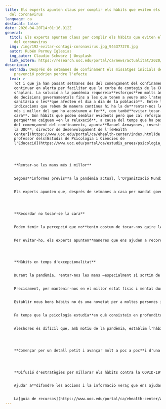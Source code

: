 ```yaml
---
title: Els experts apunten claus per complir els hàbits que eviten els contagis
  del coronavirus
language: ca
destacat: false
date: 2020-04-20T14:01:16.912Z
general:
  titol: Els experts apunten claus per complir els hàbits que eviten els contagis
    del coronavirus
  img: /img/192-evitar-contagi-coronavirus.jpg_944377278.jpg
  autor: Rubén Permuy Iglesias
  img_autor: Claudio Schwarz | Unsplash
  link_extern: https://research.uoc.edu/portal/ca/news/actualitat/2020/192-evitar-contagi-coronavirus.html
descripcio:
  entrada: Després de setmanes de confinament els missatges inicials de mesures de
    prevenció podrien perdre l'efecte
  text: >-
    Tot i que ja han passat setmanes des del començament del confinament, hem de
    continuar en alerta per facilitar que la corba de contagis de la COVID-19
    s'aplani. La solució a la pandèmia requereix**esforços**en molts àmbits, des
    de decisions governamentals fins a les que tenen a veure amb l'atenció
    sanitària o les**que afecten el dia a dia de la població**. Entre les
    indicacions que rebem de manera contínua hi ha la de**rentar-nos les mans
    més i millor del que ho acostumem a fer**, com també**evitar tocar-nos la
    cara**. Són hàbits que poden semblar evidents però que cal reforçar
    perquè**no caiguem «en la relaxació**, a causa del temps que ha passat des
    del començament del confinament», apunta**Manuel Armayones, investigador de
    la UOC**, director de desenvolupament de l'[eHealth
    Center](https://www.uoc.edu/portal/ca/ehealth-center/index.html)de la UOC i
    professor dels[Estudis de Psicologia i Ciències de
    l'Educació](https://www.uoc.edu/portal/ca/estudis_arees/psicologia_ciencies_educacio/index.html).




    **Rentar-se les mans més i millor**


    Segons**informes previs**a la pandèmia actual, l'Organització Mundial de la Salut apuntava que només el[5 % de la població dedica almenys 15 segons a rentar-se les mans](https://www.eldiario.es/tumejoryo/estar_bien/racismo-ataja-enfermedades-lavarse-manos_0_995301501.html), i una recerca de la Universitat de Michigan posava en relleu que, d'una mostra de més de 3.700 estudiants que es van analitzar, hi havia**un 10 % que no es rentava les mans després d'anar al lavabo**. Tenint en compte que ens trobem en una conjuntura especial per la pandèmia, la millora d'aquest hàbit és clau per ajudar a reduir el nombre de contagis nous de la COVID-19.


    Els experts apunten que, després de setmanes a casa per mandat governamental, és probable que un percentatge rellevant de la població «pateixi**cansament mental, es relaxi davant d'aquestes mesures**i no es renti les mans amb la cura que pertoca», com assenyala Armayones. El professor de la UOC, que també és investigador del grup de recerca Psicologia, Salut i Xarxa ([PSiNET](http://transfer.rdi.uoc.edu/ca/grup/psicologia-salut-i-xarxa)), afirma que també és probable que algunes de les**indicacions que fan les institucions**en aquest sentit per diferents canals puguin**perdre en bona part l'efecte**per ajudar a complir les mesures d'higiene i precaució que cal seguir.




    **Recordar no tocar-se la cara**


    Podem tenir la percepció que no**tenim costum de tocar-nos gaire la cara**, però diferents estudis confirmen que ho fem**desenes de vegades cada hora**. Com a mostra, una recerca de la Universitat de Sydney va analitzar l'any 2015 un grup d'estudiants de Medicina i va concloure que**[es tocaven la cara23 cops cada seixanta minuts](https://www.ncbi.nlm.nih.gov/pubmed/25637115)de mitjana**. I tocar-se la cara, com les autoritats sanitàries han confirmat en els missatges adreçats a la població, és una manera de contagiar-se després d'entrar en contacte amb la COVID-19 per mitjà de les mans.


    Per evitar-ho, els experts apunten**maneres que ens ajuden a recordar que no ens hem de tocar el rostre**. Descartant opcions que no semblen factibles per al dia a dia, com seria portar un casc integral al cap quan sortim a comprar, Armayones exemplifica que una bona manera és «vestir**màniga llarga**i, si ens hem de tocar la cara o rascar-nos-la, ho fem amb la mateixa màniga». Un altre exemple que destaca l'expert de la UOC per no tocar-nos la cara mentre estem asseguts és posar**les mans sota les natges**.




    **Hàbits en temps d'excepcionalitat**


    Durant la pandèmia, rentar-nos les mans —especialment si sortim de casa o estem en contacte amb algú que hagi sortit— i evitar tocar-nos la cara «s'han de convertir en**nous hàbits que hem de seguir de la manera més escrupolosa possible**», assenyala Armayones. Aquesta és una de les claus principals perquè el nostre dia a dia no sigui un focus de contagis. Però establir hàbits en temps d'excepcionalitat és senzill o és fàcil caure en la relaxació?


    Precisament, per mantenir-nos en el millor estat físic i mental durant el confinament, els experts recomanen impulsar diferents hàbits saludables, com ara tenir una rutina diària, fer exercici físic o seguir una dieta variada i saludable, perquè, entre altres raons, ens ajudarà a dormir més bé i[mantindrem una bona qualitat del son](https://www.uoc.edu/portal/ca/news/actualitat/2020/182-confinament-son.html).


    Establir nous bons hàbits no és una novetat per a moltes persones i acostuma a ser un objectiu de determinades èpoques com ara l'any nou. Encara que tinguem la impressió que aconseguir nous reptes d'estil de vida és probable que s'acabi fent costa amunt, «**canviar els hàbits humans és més senzill del que sembla si tenim clar com s'ha de fer**», indica Armayones.


    Fa temps que la psicologia estudia**en què consisteix en profunditat un hàbit**, on radica la**dificultat**per canviar-los i, sobretot, quines**estratègies es poden posar en pràctica**per canviar-los. «La millor manera de superar barreres és conèixer-les i, un cop ben conegudes, ser capaços d'establir les estratègies que ens ajudaran a aconseguir-ho», detalla Armayones. Un hàbit és un comportament que es repeteix d'una manera sistemàtica, sempre en el mateix moment del dia. Per exemple, engegar la cafetera quan entrem a la cuina després de llevar-nos per preparar l'esmorzar. «És un comportament que s'acaba repetint tant que es torna automàtic. És a dir,**ho fem sense pensar-hi**», puntualitza l'expert.


    Aleshores és difícil que, amb motiu de la pandèmia, establim l'hàbit de rentar-nos les mans correctament i recordem que no ens hem de tocar la cara? «La COVID-19 ens obliga a adquirir una sèrie d'hàbits molt ràpidament. El repte és que**els hem d'introduir a les nostres rutines diàries**o, en el cas de no tocar-se la cara, hem de ser capaços de no fer una cosa que ja era un hàbit molt ben establert per a la immensa majoria de les persones», apunta Armayones. Per a l'investigador és important prendre consciència de generar nous hàbits, encara que pugui implicar un esforç addicional, «perquè trenca la nostra cadena de comportaments. Si ho anem repetint i sobretot**ensfelicitem i celebrem cada cop que ho fem**—com ara cantant una de les nostres cançons preferides—, aconseguirem automatitzar-lo molt ràpidament», puntualitza.




    **Començar per un detall petit i avançar molt a poc a poc**i d'una manera gradual. Aquesta seria l'estratègia denominada «passos de nadó» per establir nous hàbits, teoritzada pel professor Brian Jeffrey Fogg, de la Universitat de Stanford, al seu llibre*Tiny Habits*. «Es tracta d'anar fent cada cop una miqueta més, però sempre pensant que el nostre compromís amb nosaltres mateixos només és arribar a petites metes. Per exemple, si vull desenvolupar l'hàbit de**fer exercici a casa**i em costa molt posar-m'hi, podria començar per fer un "pas de nadó" com ara ballar la meva cançó preferida durant uns segons. Això em permetrà aconseguir un primer triomf i adonar-me que puc fer alguna activitat per mantenir-me en forma, per petita que sigui, i, a poc a poc, avançar», analitza Armayones. El professor Fogg també proposa determinar un moment clau durant el dia per establir aquest nou comportament, com podria ser després dels aplaudiments de les 20 h. I, per acabar, el professor de Stanford apunta que cal celebrar els nostres petits èxits. «Es tractaria de fer una petita celebració, com donar-me l'enhorabona, fer un gest de victòria o el que considerem», aclareix Armayones. «Si ho fem així, segurament tindrem ben establert el nou hàbit més aviat del que ens pensem. És fàcil, costa poc provar-ho i a més funciona», assegura l'investigador de la UOC.




    **Difusió d'estratègies per millorar els hàbits contra la COVID-19**


    Ajudar a**difondre les accions i la informació veraç que ens ajudaran a superar la crisi**actual és una responsabilitat compartida per molts tipus d'organitzacions. És el cas de l'[eHealth Center](https://www.uoc.edu/portal/ca/ehealth-center/index.html)de la UOC, centre de recerca que se centra a capacitar i empoderar la ciutadania i els professionals amb les tecnologies perquè liderin el canvi de paradigma en salut. Arran de la crisi del coronavirus, l'eHealth Center va prendre la iniciativa de divulgar a Twitter consells i recursos digitals que facilitin l'adquisició d'hàbits saludables per ajudar a conscienciar la població encara més perquè segueixi les bones pràctiques de rentar-se les mans, no tocar-se la cara i altres hàbits recomanats per les autoritats sanitàries.


    La[guia de recursos](https://www.uoc.edu/portal/ca/ehealth-center/actualitat/noticies/2020/noticia_009_IntervencioPsicosocial.html)impulsada pel centre es pot seguir per mitjà d'[@eHealthUOC](https://twitter.com/eHealthUOC)o l'etiqueta[\#eHCovid19U](https://twitter.com/search?q=%23eHCovid19UOC&src=typed_query&f=live). S'hi pot consultar informació pràctica i contrastada en**català, castellà i anglès**mentre es mantinguin les mesures preventives per abordar el coronavirus.
---
```

